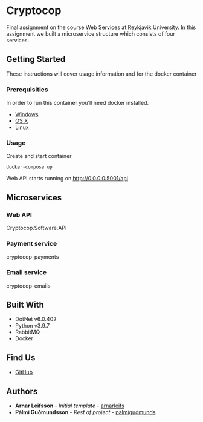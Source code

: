# Cryptocop

Final assignment on the course Web Services at Reykjavik University.
In this assignment we built a microservice structure which consists of four services.

## Getting Started

These instructions will cover usage information and for the docker container 

### Prerequisities

In order to run this container you'll need docker installed.

* [Windows](https://docs.docker.com/windows/started)
* [OS X](https://docs.docker.com/mac/started/)
* [Linux](https://docs.docker.com/linux/started/)

### Usage

Create and start container

```shell
docker-compose up
```

Web API starts running on http://0.0.0.0:5001/api

## Microservices

### Web API

Cryptocop.Software.API

### Payment service

cryptocop-payments

### Email service

cryptocop-emails

## Built With

* DotNet v6.0.402
* Python v3.9.7
* RabbitMQ
* Docker

## Find Us

* [GitHub](https://github.com/palmigudmunds/HR-VEFT-FinalAssignment)

## Authors

* **Arnar Leifsson** - *Initial template* - [arnarleifs](https://github.com/arnarleifs)
* **Pálmi Guðmundsson** - *Rest of project* - [palmigudmunds](https://github.com/palmigudmunds)
